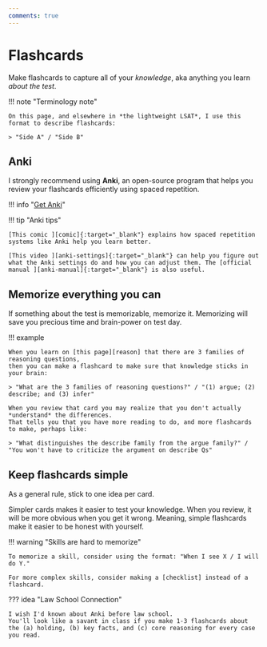 ```yaml
---
comments: true
---
```


# Flashcards

Make flashcards to capture all of your *knowledge*, aka anything you learn *about the test*.

!!! note "Terminology note"

    On this page, and elsewhere in *the lightweight LSAT*, I use this format to describe flashcards:

    > "Side A" / "Side B"

## Anki

I strongly recommend using **Anki**, an open-source program that helps you review your flashcards efficiently using spaced repetition.

!!! info "[Get Anki][anki]"

!!! tip "Anki tips"

    [This comic ][comic]{:target="_blank"} explains how spaced repetition systems like Anki help you learn better.

    [This video ][anki-settings]{:target="_blank"} can help you figure out what the Anki settings do and how you can adjust them. The [official manual ][anki-manual]{:target="_blank"} is also useful.

## Memorize everything you can

If something about the test is memorizable, memorize it.
Memorizing will save you precious time and brain-power on test day.

!!! example

    When you learn on [this page][reason] that there are 3 families of reasoning questions, 
    then you can make a flashcard to make sure that knowledge sticks in your brain:
    
    > "What are the 3 families of reasoning questions?" / "(1) argue; (2) describe; and (3) infer"

    When you review that card you may realize that you don't actually *understand* the differences.
    That tells you that you have more reading to do, and more flashcards to make, perhaps like:

    > "What distinguishes the describe family from the argue family?" / "You won't have to criticize the argument on describe Qs"

## Keep flashcards simple

As a general rule, stick to one idea per card.

Simpler cards makes it easier to test your knowledge.
When you review, it will be more obvious when you get it wrong.
Meaning, simple flashcards make it easier to be honest with yourself.

!!! warning "Skills are hard to memorize"

    To memorize a skill, consider using the format: "When I see X / I will do Y."

    For more complex skills, consider making a [checklist] instead of a flashcard.

??? idea "Law School Connection"

    I wish I'd known about Anki before law school.
    You'll look like a savant in class if you make 1-3 flashcards about the (a) holding, (b) key facts, and (c) core reasoning for every case you read.

[anki]: https://apps.ankiweb.net/
[comic]: https://ncase.me/remember/
[anki-settings]: https://www.youtube.com/watch?v=uLfczzq9z_8
[anki-manual]: https://docs.ankiweb.net/getting-started.html
[checklist]: checklists.md
[reason]: ../reason/reason.md
